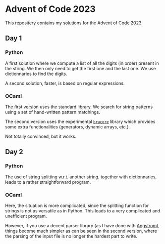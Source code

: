 # Advent of Code 2023

This repositery contains my solutions for the Advent of Code 2023.

## Day 1

### Python

A first solution where we compute a list of all the digits (in order) present in the string. We then only need to get the first one and the last one. We use dictionnaries to find the digits.

A second solution, faster, is based on regular expressions.

### OCaml

The first version uses the standard library. We search for string patterns using a set of hand-written pattern matchings.

The second version uses the experimental [`brucore`](https://github.com/professeurb/brucore) library which provides some extra functionalities (generators, dynamic arrays, etc.).

Not totally convinced, but it works.

## Day 2

### Python

The use of string splitting w.r.t. another string, together with dictionnaries, leads to a rather straightforward program.

### OCaml

Here, the situation is more complicated, since the splitting function for strings is not as versatile as in Python. This leads to a very complicated and unefficient program.

However, if you use a decent parser library (as I have done with [Angstrom](https://github.com/inhabitedtype/angstrom)), things become much simpler as can be seen in the second version, where the parsing of the input file is no longer the hardest part to write.
